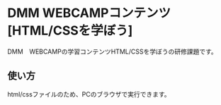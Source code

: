# DMM WEBCAMPコンテンツ　[HTML/CSSを学ぼう]
DMM　WEBCAMPの学習コンテンツHTML/CSSを学ぼうの研修課題です。
## 使い方
html/cssファイルのため、PCのブラウザで実行できます。

